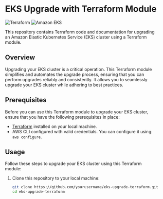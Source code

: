 # EKS Upgrade with Terraform Module

![Terraform](https://img.shields.io/badge/Terraform-%23007ACC?style=for-the-badge&logo=terraform&logoColor=white)
![Amazon EKS](https://img.shields.io/badge/Amazon%20EKS-%23232F3E?style=for-the-badge&logo=amazon-aws&logoColor=white)

This repository contains Terraform code and documentation for upgrading an Amazon Elastic Kubernetes Service (EKS) cluster using a Terraform module.

## Overview

Upgrading your EKS cluster is a critical operation. This Terraform module simplifies and automates the upgrade process, ensuring that you can perform upgrades reliably and consistently. It allows you to seamlessly upgrade your EKS cluster while adhering to best practices.

## Prerequisites

Before you can use this Terraform module to upgrade your EKS cluster, ensure that you have the following prerequisites in place:

- [Terraform](https://www.terraform.io/downloads.html) installed on your local machine.
- AWS CLI configured with valid credentials. You can configure it using `aws configure`.

## Usage

Follow these steps to upgrade your EKS cluster using this Terraform module:

1. Clone this repository to your local machine:

   ```bash
   git clone https://github.com/yourusername/eks-upgrade-terraform.git
   cd eks-upgrade-terraform
